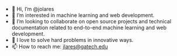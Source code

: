 - 👋 Hi, I’m @jolares
- 👀 I’m interested in machine learning and web development.
- 💞️ I’m looking to collaborate on open source projects and technical documentation related to end-to-end machine learning and web development.
- 💞️ I love to solve hard problems in innovative ways.
- 📫 How to reach me: jlares@gatech.edu

<!---
jolares/jolares is a ✨ special ✨ repository because its `README.md` (this file) appears on your GitHub profile.
You can click the Preview link to take a look at your changes.
--->
